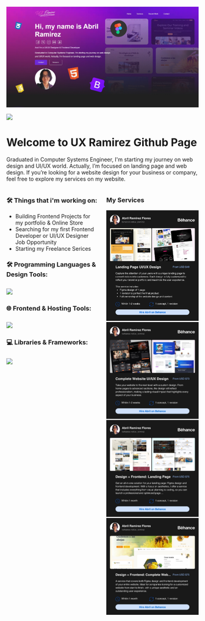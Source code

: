 [![UX Ramirez](/banner.png)](https://www.uxramirez.com)

![](https://komarev.com/ghpvc/?username=UX-Ramirez&color=blueviolet&style=for-the-badge&abbreviated=true)

# Welcome to UX Ramirez Github Page
Graduated in Computer Systems Engineer, I'm starting my journey on web design and UI/UX world. Actually, I’m focused on landing page and web design.
If you’re looking for a website design for your business or company, feel free to explore my services on my website.

<div style="display: flex; justify-content: space-between;">
  <div style="width: 48%;">
    <h3>🛠️ Things that i'm working on:</h3>
    <ul>
    <li>Building Frontend Projects for my portfolio & Online Store</li>
    <li>Searching for my first Frontend Developer or UI/UX Designer Job Opportunity</li>
    <li>Starting my Freelance Serices</li>
    </ul>
    <h3>🛠️ Programming Languages & Design Tools:</h3>
    <p align="left" style="padding-top:10px;">
        <a href="https://skillicons.dev">
            <img src="https://skillicons.dev/icons?i=html,css,js,figma">
        </a>
    </p>
    <h3>🌐 Frontend & Hosting Tools:</h3>
    <p align="left" style="padding-top:10px;">
        <a href="https://skillicons.dev">
            <img src="https://skillicons.dev/icons?i=vscode,netlify,vercel">
        </a>
    </p>
    <h3>💻 Libraries & Frameworks:</h3>
    <p align="left" style="padding-top:10px;">
        <a href="https://skillicons.dev">
            <img src="https://skillicons.dev/icons?i=bootstrap,npm,nodejs">
        </a>
    </p>
  </div>
  
  <div style="width: 48%;">
    <h3>My Services</h3>
    <img src="/service1.jpg" alt="Service 1">
    <img src="/service2.jpg" alt="Service 2">
    <img src="/service3.jpg" alt="Service 3">
    <img src="/service4.jpg" alt="Service 4">
  </div>
</div>